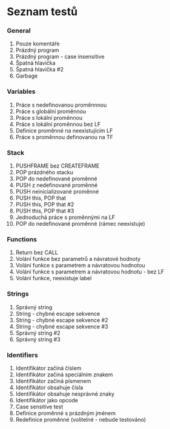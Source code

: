 # Seznam testů

### General
1. Pouze komentáře
2. Prázdný program
3. Prázdný program - case insensitive
4. Špatná hlavička
5. Špatná hlavička #2
6. Garbage

### Variables
1. Práce s nedefinovanou proměnnnou
2. Práce s globální proměnnou
3. Práce s lokální proměnnou
4. Práce s lokální proměnnou bez LF
5. Definice proměnné na neexistujícím LF
6. Práce s proměnnou definovanou na TF

### Stack
1. PUSHFRAME bez CREATEFRAME
2. POP prázdného stacku
3. POP do nedefinované proměnné
4. PUSH z nedefinované proměnné
5. PUSH neinicializované proměnné
6. PUSH this, POP that
7. PUSH this, POP that #2
8. PUSH this, POP that #3
9. Jednoduchá práce s proměnnými na LF
10. POP do nedefinované proměnné (rámec neexistuje)

### Functions
1. Return bez CALL
2. Volání funkce bez parametrů a návratové hodnoty
3. Volání funkce s parametrem a návratovou hodnotou
4. Volání funkce s parametrem a návratovou hodnotu - bez LF
5. Volání funkce, neexistuje label

### Strings
1. Správný string
2. String - chybné escape sekvence
3. String - chybné escape sekvence #2
4. String - chybné escape sekvence #3
5. Správný string #2
6. Správný string #3

### Identifiers
1. Identifikátor začíná číslem
2. Identifikátor začíná speciálním znakem
3. Identifikátor začíná písmenem
4. Identifikátor obsahuje čísla
5. Identifikátor obsahuje nesprávné znaky
6. Identifikátor jako opcode
7. Case sensitive test
8. Definice proměnné s prázdným jménem
9. Redefinice proměnné (volitelné - nebude testováno)
